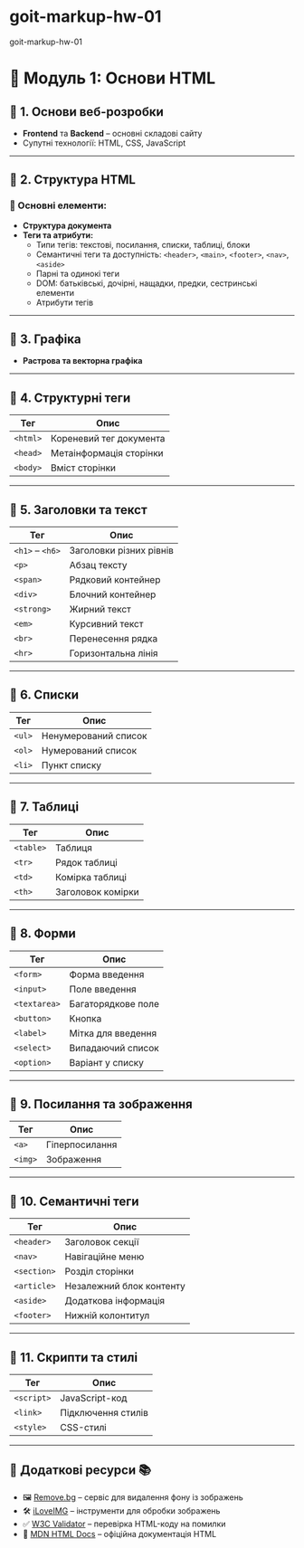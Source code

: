# goit-markup-hw-01

goit-markup-hw-01

# 📌 Модуль 1: Основи HTML

## 🔹 1. Основи веб-розробки

- **Frontend** та **Backend** – основні складові сайту
- Супутні технології: HTML, CSS, JavaScript

---

## 🔹 2. Структура HTML

### 📌 Основні елементи:

- **Структура документа**
- **Теги та атрибути:**
  - Типи тегів: текстові, посилання, списки, таблиці, блоки
  - Семантичні теги та доступність: `<header>`, `<main>`, `<footer>`, `<nav>`, `<aside>`
  - Парні та одинокі теги
  - DOM: батьківські, дочірні, нащадки, предки, сестринські елементи
  - Атрибути тегів

---

## 🔹 3. Графіка

- **Растрова та векторна графіка**

---

## 🔹 4. Структурні теги

| Тег      | Опис                    |
| -------- | ----------------------- |
| `<html>` | Кореневий тег документа |
| `<head>` | Метаінформація сторінки |
| `<body>` | Вміст сторінки          |

---

## 🔹 5. Заголовки та текст

| Тег             | Опис                    |
| --------------- | ----------------------- |
| `<h1>` – `<h6>` | Заголовки різних рівнів |
| `<p>`           | Абзац тексту            |
| `<span>`        | Рядковий контейнер      |
| `<div>`         | Блочний контейнер       |
| `<strong>`      | Жирний текст            |
| `<em>`          | Курсивний текст         |
| `<br>`          | Перенесення рядка       |
| `<hr>`          | Горизонтальна лінія     |

---

## 🔹 6. Списки

| Тег    | Опис                 |
| ------ | -------------------- |
| `<ul>` | Ненумерований список |
| `<ol>` | Нумерований список   |
| `<li>` | Пункт списку         |

---

## 🔹 7. Таблиці

| Тег       | Опис              |
| --------- | ----------------- |
| `<table>` | Таблиця           |
| `<tr>`    | Рядок таблиці     |
| `<td>`    | Комірка таблиці   |
| `<th>`    | Заголовок комірки |

---

## 🔹 8. Форми

| Тег          | Опис               |
| ------------ | ------------------ |
| `<form>`     | Форма введення     |
| `<input>`    | Поле введення      |
| `<textarea>` | Багаторядкове поле |
| `<button>`   | Кнопка             |
| `<label>`    | Мітка для введення |
| `<select>`   | Випадаючий список  |
| `<option>`   | Варіант у списку   |

---

## 🔹 9. Посилання та зображення

| Тег     | Опис           |
| ------- | -------------- |
| `<a>`   | Гіперпосилання |
| `<img>` | Зображення     |

---

## 🔹 10. Семантичні теги

| Тег         | Опис                     |
| ----------- | ------------------------ |
| `<header>`  | Заголовок секції         |
| `<nav>`     | Навігаційне меню         |
| `<section>` | Розділ сторінки          |
| `<article>` | Незалежний блок контенту |
| `<aside>`   | Додаткова інформація     |
| `<footer>`  | Нижній колонтитул        |

---

## 🔹 11. Скрипти та стилі

| Тег        | Опис               |
| ---------- | ------------------ |
| `<script>` | JavaScript-код     |
| `<link>`   | Підключення стилів |
| `<style>`  | CSS-стилі          |

---

## 🔹 Додаткові ресурси 📚

- 🖼 [Remove.bg](https://www.remove.bg/) – сервіс для видалення фону із зображень
- 🛠 [iLoveIMG](https://www.iloveimg.com/) – інструменти для обробки зображень
- ✅ [W3C Validator](https://validator.w3.org/) – перевірка HTML-коду на помилки
- 📖 [MDN HTML Docs](https://developer.mozilla.org/en-US/docs/Web/HTML) – офіційна документація HTML
